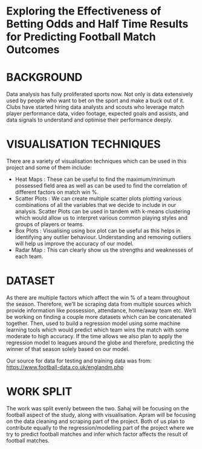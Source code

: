 # Exploring the Effectiveness of Betting Odds and Half Time Results for Predicting Football Match Outcomes

# BACKGROUND 
Data analysis has fully proliferated sports now. Not only is data extensively used by people who want to bet on the sport and make a buck out of it. Clubs have started hiring data analysts and scouts who leverage match player performance data, video footage, expected goals and assists, and data signals to understand and optimise their performance deeply. 

# VISUALISATION TECHNIQUES
There are a variety of visualisation techniques which can be used in this project and some of them include:

* Heat Maps : These can be useful to find the maximum/minimum possessed field area as well as can be used to find the correlation of different factors on match win %.
* Scatter Plots : We can create multiple scatter plots plotting various combinations of all the variables that we decide to include in our analysis. Scatter Plots can be used in tandem with k-means clustering which would allow us to interpret various common playing styles and groups of players or teams.
* Box Plots : Visualising using box plot can be useful as this helps in identifying any outlier behaviour. Understanding and removing outliers will help us improve the accuracy of our model.
* Radar Map : This can clearly show us the strengths and weaknesses of each team.

# DATASET
As there are multiple factors which affect the win % of a team throughout the season. Therefore, we’ll be scraping data from multiple sources which provide information like possession, attendance, home/away team etc. We’ll be working on finding a couple more datasets which can be concatenated together. Then, used to build a regression model using some machine learning tools which would predict which team wins the match with some moderate to high accuracy. 
If the time allows we also plan to apply the regression model to leagues around the globe and therefore, predicting the winner of that season solely based on our model.

Our source for data for testing and training data was from:
	https://www.football-data.co.uk/englandm.php 

# WORK SPLIT
The work was split evenly between the two. Sahaj will be focusing on the football aspect of the study, along with visualisation. Apram will be focusing on the data cleaning and scraping part of the project. Both of us plan to contribute equally to the regression/modelling part of the project where we try to predict football matches and infer which factor affects the result of football matches. 
 
	
